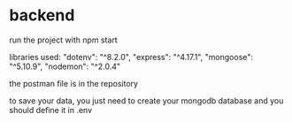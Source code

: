 # backend

run the project with npm start

libraries used:
    "dotenv": "^8.2.0",
    "express": "^4.17.1",
    "mongoose": "^5.10.9",
    "nodemon": "^2.0.4"

the postman file is in the repository



to save your data, you just need to create your mongodb database and you should define it in .env
